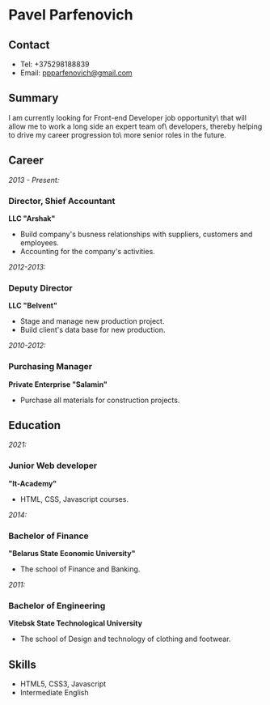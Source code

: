 # Pavel Parfenovich

## Contact

- Tel: +375298188839
- Email: ppparfenovich@gmail.com

## Summary

I am currently looking for Front-end Developer job opportunity\ that will allow me to work a long side an expert team of\ developers, thereby helping to drive my career progression to\ more senior roles in the future.

## Career

_2013 - Present:_ 
### Director, Shief Accountant 
**LLC "Arshak"** 
* Build company's busness relationships with 
 suppliers, customers and employees.
* Accounting for the company's activities.

_2012-2013:_ 
### Deputy Director 
**LLC "Belvent"** 
* Stage and manage new production project.
* Build client's data base for new production.

_2010-2012:_ 
### Purchasing Manager
**Private Enterprise "Salamin"** 
* Purchase all materials for construction projects.

## Education

_2021:_
### Junior Web developer
**"It-Academy"** 
* HTML, CSS, Javascript courses.

_2014:_
### Bachelor of Finance 
**"Belarus State Economic University"** 
* The school of Finance and Banking.

_2011:_
### Bachelor of Engineering
**Vitebsk State Technological University** 
* The school of Design and technology of clothing and footwear.

## Skills

- HTML5, CSS3, Javascript
- Intermediate English
